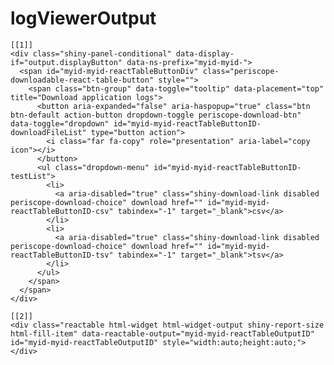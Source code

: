 # logViewerOutput

    [[1]]
    <div class="shiny-panel-conditional" data-display-if="output.displayButton" data-ns-prefix="myid-myid-">
      <span id="myid-myid-reactTableButtonDiv" class="periscope-downloadable-react-table-button" style="">
        <span class="btn-group" data-toggle="tooltip" data-placement="top" title="Download application logs">
          <button aria-expanded="false" aria-haspopup="true" class="btn btn-default action-button dropdown-toggle periscope-download-btn" data-toggle="dropdown" id="myid-myid-reactTableButtonID-downloadFileList" type="button action">
            <i class="far fa-copy" role="presentation" aria-label="copy icon"></i>
          </button>
          <ul class="dropdown-menu" id="myid-myid-reactTableButtonID-testList">
            <li>
              <a aria-disabled="true" class="shiny-download-link disabled periscope-download-choice" download href="" id="myid-myid-reactTableButtonID-csv" tabindex="-1" target="_blank">csv</a>
            </li>
            <li>
              <a aria-disabled="true" class="shiny-download-link disabled periscope-download-choice" download href="" id="myid-myid-reactTableButtonID-tsv" tabindex="-1" target="_blank">tsv</a>
            </li>
          </ul>
        </span>
      </span>
    </div>
    
    [[2]]
    <div class="reactable html-widget html-widget-output shiny-report-size html-fill-item" data-reactable-output="myid-myid-reactTableOutputID" id="myid-myid-reactTableOutputID" style="width:auto;height:auto;"></div>
    


